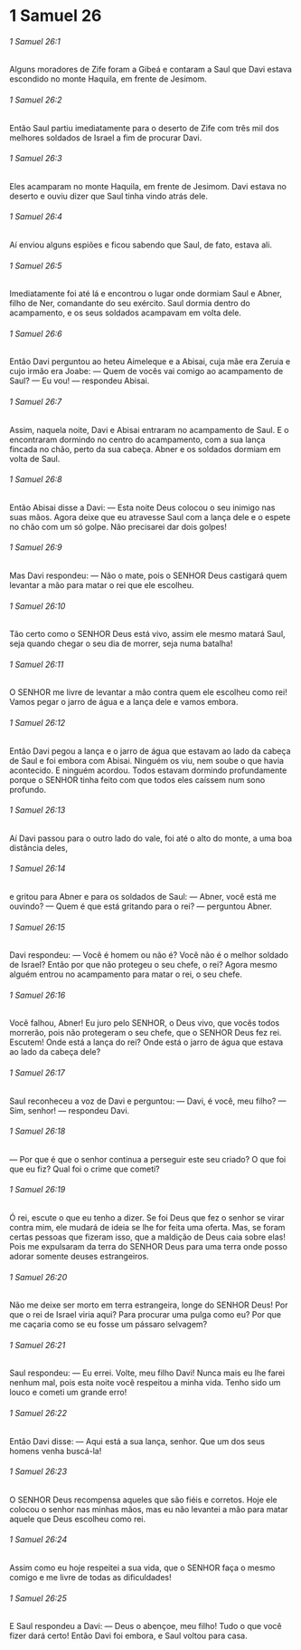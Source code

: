 # 1 Samuel 26

###### 1 Samuel 26:1

Alguns moradores de Zife foram a Gibeá e contaram a Saul que Davi estava escondido no monte Haquila, em frente de Jesimom.

###### 1 Samuel 26:2

Então Saul partiu imediatamente para o deserto de Zife com três mil dos melhores soldados de Israel a fim de procurar Davi.

###### 1 Samuel 26:3

Eles acamparam no monte Haquila, em frente de Jesimom. Davi estava no deserto e ouviu dizer que Saul tinha vindo atrás dele.

###### 1 Samuel 26:4

Aí enviou alguns espiões e ficou sabendo que Saul, de fato, estava ali.

###### 1 Samuel 26:5

Imediatamente foi até lá e encontrou o lugar onde dormiam Saul e Abner, filho de Ner, comandante do seu exército. Saul dormia dentro do acampamento, e os seus soldados acampavam em volta dele.

###### 1 Samuel 26:6

Então Davi perguntou ao heteu Aimeleque e a Abisai, cuja mãe era Zeruia e cujo irmão era Joabe: — Quem de vocês vai comigo ao acampamento de Saul? — Eu vou! — respondeu Abisai.

###### 1 Samuel 26:7

Assim, naquela noite, Davi e Abisai entraram no acampamento de Saul. E o encontraram dormindo no centro do acampamento, com a sua lança fincada no chão, perto da sua cabeça. Abner e os soldados dormiam em volta de Saul.

###### 1 Samuel 26:8

Então Abisai disse a Davi: — Esta noite Deus colocou o seu inimigo nas suas mãos. Agora deixe que eu atravesse Saul com a lança dele e o espete no chão com um só golpe. Não precisarei dar dois golpes!

###### 1 Samuel 26:9

Mas Davi respondeu: — Não o mate, pois o SENHOR Deus castigará quem levantar a mão para matar o rei que ele escolheu.

###### 1 Samuel 26:10

Tão certo como o SENHOR Deus está vivo, assim ele mesmo matará Saul, seja quando chegar o seu dia de morrer, seja numa batalha!

###### 1 Samuel 26:11

O SENHOR me livre de levantar a mão contra quem ele escolheu como rei! Vamos pegar o jarro de água e a lança dele e vamos embora.

###### 1 Samuel 26:12

Então Davi pegou a lança e o jarro de água que estavam ao lado da cabeça de Saul e foi embora com Abisai. Ninguém os viu, nem soube o que havia acontecido. E ninguém acordou. Todos estavam dormindo profundamente porque o SENHOR tinha feito com que todos eles caíssem num sono profundo.

###### 1 Samuel 26:13

Aí Davi passou para o outro lado do vale, foi até o alto do monte, a uma boa distância deles,

###### 1 Samuel 26:14

e gritou para Abner e para os soldados de Saul: — Abner, você está me ouvindo? — Quem é que está gritando para o rei? — perguntou Abner.

###### 1 Samuel 26:15

Davi respondeu: — Você é homem ou não é? Você não é o melhor soldado de Israel? Então por que não protegeu o seu chefe, o rei? Agora mesmo alguém entrou no acampamento para matar o rei, o seu chefe.

###### 1 Samuel 26:16

Você falhou, Abner! Eu juro pelo SENHOR, o Deus vivo, que vocês todos morrerão, pois não protegeram o seu chefe, que o SENHOR Deus fez rei. Escutem! Onde está a lança do rei? Onde está o jarro de água que estava ao lado da cabeça dele?

###### 1 Samuel 26:17

Saul reconheceu a voz de Davi e perguntou: — Davi, é você, meu filho? — Sim, senhor! — respondeu Davi.

###### 1 Samuel 26:18

— Por que é que o senhor continua a perseguir este seu criado? O que foi que eu fiz? Qual foi o crime que cometi?

###### 1 Samuel 26:19

Ó rei, escute o que eu tenho a dizer. Se foi Deus que fez o senhor se virar contra mim, ele mudará de ideia se lhe for feita uma oferta. Mas, se foram certas pessoas que fizeram isso, que a maldição de Deus caia sobre elas! Pois me expulsaram da terra do SENHOR Deus para uma terra onde posso adorar somente deuses estrangeiros.

###### 1 Samuel 26:20

Não me deixe ser morto em terra estrangeira, longe do SENHOR Deus! Por que o rei de Israel viria aqui? Para procurar uma pulga como eu? Por que me caçaria como se eu fosse um pássaro selvagem?

###### 1 Samuel 26:21

Saul respondeu: — Eu errei. Volte, meu filho Davi! Nunca mais eu lhe farei nenhum mal, pois esta noite você respeitou a minha vida. Tenho sido um louco e cometi um grande erro!

###### 1 Samuel 26:22

Então Davi disse: — Aqui está a sua lança, senhor. Que um dos seus homens venha buscá-la!

###### 1 Samuel 26:23

O SENHOR Deus recompensa aqueles que são fiéis e corretos. Hoje ele colocou o senhor nas minhas mãos, mas eu não levantei a mão para matar aquele que Deus escolheu como rei.

###### 1 Samuel 26:24

Assim como eu hoje respeitei a sua vida, que o SENHOR faça o mesmo comigo e me livre de todas as dificuldades!

###### 1 Samuel 26:25

E Saul respondeu a Davi: — Deus o abençoe, meu filho! Tudo o que você fizer dará certo! Então Davi foi embora, e Saul voltou para casa.

